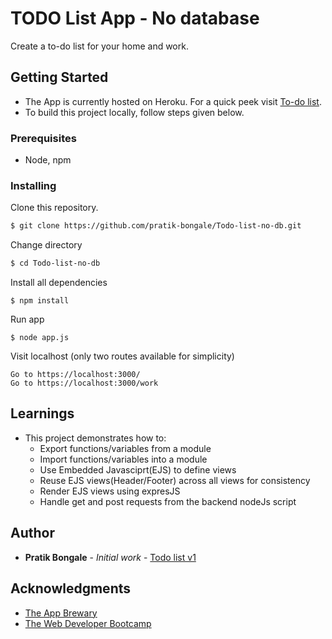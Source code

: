 # TODO List App - No database
Create a to-do list for your home and work.

## Getting Started
- The App is currently hosted on Heroku. For a quick peek visit [To-do list](https://protected-fortress-10453.herokuapp.com/).
- To build this project locally, follow steps given below.

### Prerequisites
- Node, npm

### Installing
Clone this repository. 
```bash
$ git clone https://github.com/pratik-bongale/Todo-list-no-db.git
```

Change directory
```bash
$ cd Todo-list-no-db
```

Install all dependencies
```
$ npm install
```

Run app
```
$ node app.js
```

Visit localhost (only two routes available for simplicity)
```
Go to https://localhost:3000/
Go to https://localhost:3000/work
```

## Learnings
- This project demonstrates how to:
  - Export functions/variables from a module
  - Import functions/variables into a module
  - Use Embedded Javasciprt(EJS) to define views
  - Reuse EJS views(Header/Footer) across all views for consistency
  - Render EJS views using expresJS
  - Handle get and post requests from the backend nodeJs script

## Author
* **Pratik Bongale** - *Initial work* - [Todo list v1](https://github.com/pratik-bongale/Todo-list-no-db)


## Acknowledgments
- [The App Brewary](https://www.appbrewery.co/p/web-development-course-resources/)
- [The Web Developer Bootcamp](https://www.udemy.com/course/the-web-developer-bootcamp/)
